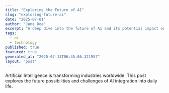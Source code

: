 ```yaml
---
title: "Exploring the Future of AI"
slug: "exploring-future-ai"
date: "2025-07-01"
author: "Jane Doe"
excerpt: "A deep dive into the future of AI and its potential impact on various sectors."
tags:
  - ai
  - technology
published: true
featured: true
generated_at: "2025-07-13T06:35:06.321957"
layout: "post"
---
```


Artificial Intelligence is transforming industries worldwide. This post explores the future possibilities and challenges of AI integration into daily life.